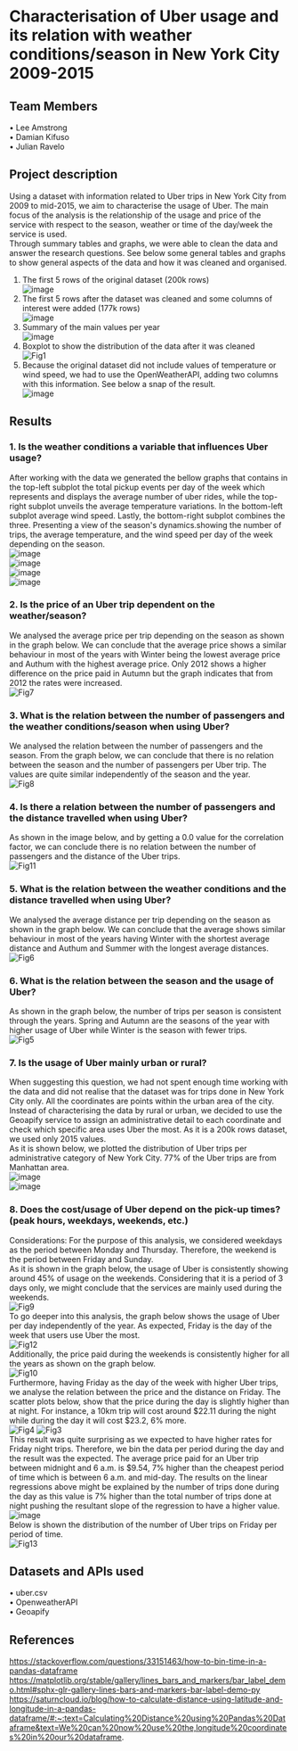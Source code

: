 # Characterisation of Uber usage and its relation with weather conditions/season in New York City 2009-2015  
## Team Members
•	Lee Amstrong  
•	Damian Kifuso  
•	Julian Ravelo
## Project description
Using a dataset with information related to Uber trips in New York City from 2009 to mid-2015, we aim to characterise the usage of Uber. The main focus of the analysis is the relationship of the usage and price of the service with respect to the season, weather or time of the day/week the service is used.  
Through summary tables and graphs, we were able to clean the data and answer the research questions. See below some general tables and graphs to show general aspects of the data and how it was cleaned and organised.  
1. The first 5 rows of the original dataset (200k rows)  
![image](https://github.com/leedavidarmstrong/project-one/assets/132871396/9e215144-ac37-4a64-b087-006915c729b0)  
2. The first 5 rows after the dataset was cleaned and some columns of interest were added (177k rows)  
![image](https://github.com/leedavidarmstrong/project-one/assets/132871396/5e92514b-8f8c-4a2b-84f4-26b0d445acec)  
3. Summary of the main values per year  
![image](https://github.com/leedavidarmstrong/project-one/assets/132871396/029b0643-c22f-4fa6-93ea-76d1c02d7f11)  
4. Boxplot to show the distribution of the data after it was cleaned   
![Fig1](https://github.com/leedavidarmstrong/project-one/assets/132871396/29d1741e-da31-49c6-bfdd-cbe1401e6117)
5. Because the original dataset did not include values of temperature or wind speed, we had to use the OpenWeatherAPI, adding two columns with this information. See below a snap of the result.  
![image](https://github.com/leedavidarmstrong/project-one/assets/132871396/181a64aa-ff5e-4c4f-bd24-7109ef5fecae)  
## Results  
### 1. Is the weather conditions a variable that influences Uber usage?  
After working with the data we generated the bellow graphs that contains in the top-left subplot the total pickup events per day of the week which represents and displays the average number of uber rides, while the top-right subplot unveils the average temperature variations. In the bottom-left subplot average wind speed. Lastly, the bottom-right subplot combines the three. Presenting a view of the season's dynamics.showing the number of trips, the average temperature, and the wind speed per day of the week depending on the season.   
![image](https://github.com/leedavidarmstrong/project-one/assets/132871396/0e27428f-31de-4b47-8c8f-b9dc351d7d8a)  
![image](https://github.com/leedavidarmstrong/project-one/assets/132871396/3df7ae7f-6535-4b7b-8790-a937ab728679)  
![image](https://github.com/leedavidarmstrong/project-one/assets/132871396/66d2734b-c6ac-426f-83fe-f359e9982c4f)  
![image](https://github.com/leedavidarmstrong/project-one/assets/132871396/561018fa-0bfe-4bde-be46-8ae29265c9c2)  
### 2. Is the price of an Uber trip dependent on the weather/season?  
We analysed the average price per trip depending on the season as shown in the graph below. We can conclude that the average price shows a similar behaviour in most of the years with Winter being the lowest average price and Authum with the highest average price. Only 2012 shows a higher difference on the price paid in Autumn but the graph indicates that from 2012 the rates were increased.  
![Fig7](https://github.com/leedavidarmstrong/project-one/assets/132871396/99d0e291-1fd5-43bc-b259-e017f7f34ecc)
### 3. What is the relation between the number of passengers and the weather conditions/season when using Uber?    
We analysed the relation between the number of passengers and the season. From the graph below, we can conclude that there is no relation between the season and the number of passengers per Uber trip. The values are quite similar independently of the season and the year.  
![Fig8](https://github.com/leedavidarmstrong/project-one/assets/132871396/e25d0868-4da4-4a77-ad9e-62dc0c606221)
### 4. Is there a relation between the number of passengers and the distance travelled when using Uber?   
As shown in the image below, and by getting a 0.0 value for the correlation factor, we can conclude there is no relation between the number of passengers and the distance of the Uber trips.  
![Fig11](https://github.com/leedavidarmstrong/project-one/assets/132871396/66ca5ae4-f147-4e11-9162-57167e848889)  
### 5. What is the relation between the weather conditions and the distance travelled when using Uber?
We analysed the average distance per trip depending on the season as shown in the graph below. We can conclude that the average shows similar behaviour in most of the years having Winter with the shortest average distance and Authum and Summer with the longest average distances.   
![Fig6](https://github.com/leedavidarmstrong/project-one/assets/132871396/a967c9a6-1c4b-4e4c-afe2-cea04b5ce9c7)   
### 6. What is the relation between the season and the usage of Uber?   
As shown in the graph below, the number of trips per season is consistent through the years. Spring and Autumn are the seasons of the year with higher usage of Uber while Winter is the season with fewer trips.  
![Fig5](https://github.com/leedavidarmstrong/project-one/assets/132871396/e2ad5f17-7c5b-4fee-9c41-96d1b34d2ef2)  
### 7. Is the usage of Uber mainly urban or rural?    
When suggesting this question, we had not spent enough time working with the data and did not realise that the dataset was for trips done in New York City only. All the coordinates are points within the urban area of the city. Instead of characterising the data by rural or urban, we decided to use the Geoapify service to assign an administrative detail to each coordinate and check which specific area uses Uber the most. As it is a 200k rows dataset, we used only 2015 values.  
As it is shown below, we plotted the distribution of Uber trips per administrative category of New York City. 77% of the Uber trips are from Manhattan area.   
![image](https://github.com/leedavidarmstrong/project-one/assets/132871396/01cbbb36-cac2-49d9-a789-81ba6388809d)  
![image](https://github.com/leedavidarmstrong/project-one/assets/132871396/2ea5b6f6-1fe0-4bca-ba65-01ad0abd3f6f)  
### 8. Does the cost/usage of Uber depend on the pick-up times? (peak hours, weekdays, weekends, etc.)  
Considerations: For the purpose of this analysis, we considered weekdays as the period between Monday and Thursday. Therefore, the weekend is the period between Friday and Sunday.  
As it is shown in the graph below, the usage of Uber is consistently showing around 45% of usage on the weekends. Considering that it is a period of 3 days only, we might conclude that the services are mainly used during the weekends.  
![Fig9](https://github.com/leedavidarmstrong/project-one/assets/132871396/c9aa0d57-21e6-4708-9daa-3b285d45a5ed)  
To go deeper into this analysis, the graph below shows the usage of Uber per day independently of the year. As expected, Friday is the day of the week that users use Uber the most.  
![Fig12](https://github.com/leedavidarmstrong/project-one/assets/132871396/2b21d5ac-8a0e-4aed-905f-6b8816589323)  
Additionally, the price paid during the weekends is consistently higher for all the years as shown on the graph below.  
![Fig10](https://github.com/leedavidarmstrong/project-one/assets/132871396/6cf73c03-958c-425f-a861-7a4bcf43c01c)  
Furthermore, having Friday as the day of the week with higher Uber trips, we analyse the relation between the price and the distance on Friday. The scatter plots below, show that the price during the day is slightly higher than at night. For instance, a 10km trip will cost around $22.11 during the night while during the day it will cost $23.2, 6% more.   
![Fig4](https://github.com/leedavidarmstrong/project-one/assets/132871396/b76bb0fc-291e-419e-9dc2-62c2f17687e9)
![Fig3](https://github.com/leedavidarmstrong/project-one/assets/132871396/85a355f6-a606-4e3e-b5ad-87c47c8325a2)  
This result was quite surprising as we expected to have higher rates for Friday night trips. Therefore, we bin the data per period during the day and the result was the expected. The average price paid for an Uber trip between midnight and 6 a.m. is $9.54, 7% higher than the cheapest period of time which is between 6 a.m. and mid-day. The results on the linear regressions above might be explained by the number of trips done during the day as this value is 7% higher than the total number of trips done at night pushing the resultant slope of the regression to have a higher value.  
![image](https://github.com/leedavidarmstrong/project-one/assets/132871396/d29ef0e0-7d94-4233-b35f-e918a2970cca)  
Below is shown the distribution of the number of Uber trips on Friday per period of time.  
![Fig13](https://github.com/leedavidarmstrong/project-one/assets/132871396/88b68a21-897c-4109-aac9-76a853be38d5)  
## Datasets and APIs used
•	uber.csv  
•	OpenweatherAPI  
•	Geoapify  
## References
https://stackoverflow.com/questions/33151463/how-to-bin-time-in-a-pandas-dataframe
https://matplotlib.org/stable/gallery/lines_bars_and_markers/bar_label_demo.html#sphx-glr-gallery-lines-bars-and-markers-bar-label-demo-py  
https://saturncloud.io/blog/how-to-calculate-distance-using-latitude-and-longitude-in-a-pandas-dataframe/#:~:text=Calculating%20Distance%20using%20Pandas%20Dataframe&text=We%20can%20now%20use%20the,longitude%20coordinates%20in%20our%20dataframe.
